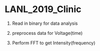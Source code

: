 # LANL_2019_Clinic

1. Read in binary for data analysis

2. preprocess data for Voltage(time)

3. Perform FFT to get Intensity(frequency)
